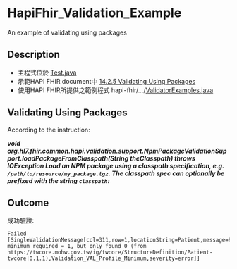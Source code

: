 # HapiFhir_Validation_Example
An example of validating using packages 

## Description

 - 主程式位於
   [Test.java](https://github.com/aikawa294224612/HapiFhir_Validation_Example/blob/main/src/main/java/Test.java)
- 示範HAPI FHIR document中 [14.2.5 Validating Using
   Packages](https://hapifhir.io/hapi-fhir/docs/validation/instance_validator.html#packages)
- 使用HAPI FHIR所提供之範例程式
   hapi-fhir/.../[ValidatorExamples.java](https://github.com/hapifhir/hapi-fhir/blob/master/hapi-fhir-docs/src/main/java/ca/uhn/hapi/fhir/docs/ValidatorExamples.java)

## Validating Using Packages

According to the instruction:

***void org.hl7.fhir.common.hapi.validation.support.NpmPackageValidationSupport.loadPackageFromClasspath(String theClasspath) throws IOException
Load an NPM package using a classpath specification, e.g. `/path/to/resource/my_package.tgz`. The classpath spec can optionally be prefixed with the string `classpath:`***


## Outcome
成功驗證:

    Failed
    [SingleValidationMessage[col=311,row=1,locationString=Patient,message=Patient.gender: minimum required = 1, but only found 0 (from https://twcore.mohw.gov.tw/ig/twcore/StructureDefinition/Patient-twcore|0.1.1),Validation_VAL_Profile_Minimum,severity=error]]


